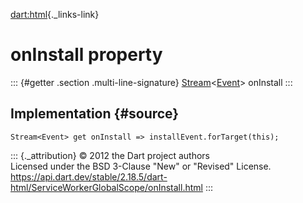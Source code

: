 [dart:html](../../dart-html/dart-html-library){._links-link}

onInstall property
==================

::: {#getter .section .multi-line-signature}
[Stream](../../dart-async/stream-class)\<[Event](../event-class)\>
onInstall
:::

Implementation {#source}
--------------

``` {.language-dart data-language="dart"}
Stream<Event> get onInstall => installEvent.forTarget(this);
```

::: {._attribution}
© 2012 the Dart project authors\
Licensed under the BSD 3-Clause \"New\" or \"Revised\" License.\
<https://api.dart.dev/stable/2.18.5/dart-html/ServiceWorkerGlobalScope/onInstall.html>
:::
